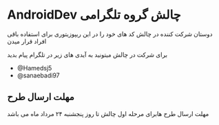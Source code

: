 # AndroidDev چالش گروه تلگرامی 
دوستان شرکت کننده در چالش کد های خود را در این ریپوزیتوری برای استفاده باقی افراد قرار میدن

برای شرکت در چالش میتونید به آیدی های زیر در تلگرام پیام بدید 
* @Hamedsj5
* @sanaebadi97

## مهلت ارسال طرح
مهلت ارسال طرح هابرای مرحله اول چالش تا روز پنجشنبه ۲۴ مرداد ماه می باشد
